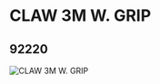 # CLAW 3M W. GRIP
## 92220
![CLAW 3M W. GRIP](https://lc-www-live-s.legocdn.com/media/bricks/5/2/4622906.jpg)